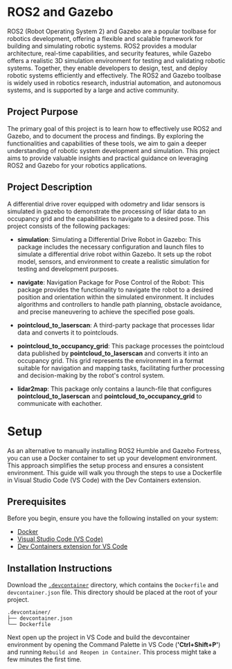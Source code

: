 # ROS2 and Gazebo

ROS2 (Robot Operating System 2) and Gazebo are a popular toolbase for robotics development, offering a flexible and scalable framework for building and simulating robotic systems. ROS2 provides a modular architecture, real-time capabilities, and security features, while Gazebo offers a realistic 3D simulation environment for testing and validating robotic systems. Together, they enable developers to design, test, and deploy robotic systems efficiently and effectively. The ROS2 and Gazebo toolbase is widely used in robotics research, industrial automation, and autonomous systems, and is supported by a large and active community.

## Project Purpose

The primary goal of this project is to learn how to effectively use ROS2 and Gazebo, and to document the process and findings. By exploring the functionalities and capabilities of these tools, we aim to gain a deeper understanding of robotic system development and simulation. This project aims to provide valuable insights and practical guidance on leveraging ROS2 and Gazebo for your robotics applications.

## Project Description
A differential drive rover equipped with odometry and lidar sensors is simulated in gazebo to demonstrate the processing of lidar data to an occupancy grid and the capabilities to navigate to a desired pose.
This project consists of the following packages:

- **simulation**: Simulating a Differential Drive Robot in Gazebo: This package includes the necessary configuration and launch files to simulate a differential drive robot within Gazebo. It sets up the robot model, sensors, and environment to create a realistic simulation for testing and development purposes.

- **navigate**: Navigation Package for Pose Control of the Robot: This package provides the functionality to navigate the robot to a desired position and orientation within the simulated environment. It includes algorithms and controllers to handle path planning, obstacle avoidance, and precise maneuvering to achieve the specified pose goals.

- **pointcloud_to_laserscan**: A third-party package that processes lidar data and converts it to pointclouds.

- **pointcloud_to_occupancy_grid**: This package processes the pointcloud data published by **pointcloud_to_laserscan** and converts it into an occupancy grid. This grid represents the environment in a format suitable for navigation and mapping tasks, facilitating further processing and decision-making by the robot's control system.

- **lidar2map**: This package only contains a launch-file that configures **pointcloud_to_laserscan** and **pointcloud_to_occupancy_grid** to communicate with eachother. 

# Setup
As an alternative to manually installing ROS2 Humble and Gazebo Fortress, you can use a Docker container to set up your development environment. This approach simplifies the setup process and ensures a consistent environment. This guide will walk you through the steps to use a Dockerfile in Visual Studio Code (VS Code) with the Dev Containers extension.

## Prerequisites
Before you begin, ensure you have the following installed on your system:

* [Docker](https://docs.docker.com/get-docker/)
* [Visual Studio Code (VS Code)](https://code.visualstudio.com/)
* [Dev Containers extension for VS Code](https://marketplace.visualstudio.com/items?itemName=ms-vscode-remote.remote-containers)

## Installation Instructions
Download the [`.devcontainer`](../tree/main/.devcontainer) directory, which contains the `Dockerfile` and `devcontainer.json` file. This directory should be placed at the root of your project.

```
.devcontainer/
├── devcontainer.json
└── Dockerfile
```
Next open up the project in VS Code and build the devcontainer environment by opening the Command Palette in VS Code (**'Ctrl+Shift+P'**) and running `Rebuild and Reopen in Container`. This process might take a few minutes the first time.

